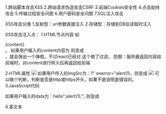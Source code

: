 1.跨站脚本攻击XSS
2.跨站请求伪造攻击CSRF
3.前端Cookies安全性
4.点击劫持攻击
5.传输过程安全问题
6.用户密码安全问题
7.SQL注入攻击


XSS攻击分类
1.反射型：url参数直接注入
2.存储型：存储到DB后读取时注入

XSS攻击注入点：
1.HTML节点内容
   如<div>{content}</div>。
   如果用户输入的content内容为<script>alert(1)</script>
   则变成<div><script>alert(1)</script></div>，就会弹出一个弹框。不过react已经对
   这个做了过滤。
   防御：服务器返回内容给前端时，对content进行转义后再返回给前端

2.HTML属性
  <img src={imgSrc} />
  如果用户传入的imgSrc为：1" onerror="alert(1)，则变成
  <img src="1" onerror="alert(1)" />
  可以做个判断，判断是否是http或https开头，如果不是说明是错误的。
3.JavaScript代码
  <script>
    const data={data}
  </script>
  如果用户输入的data为：hello";alert(1);";
  则变成
  <script>
    const data="hello";alert(1);""
  </script>
  
  
4.富文本
